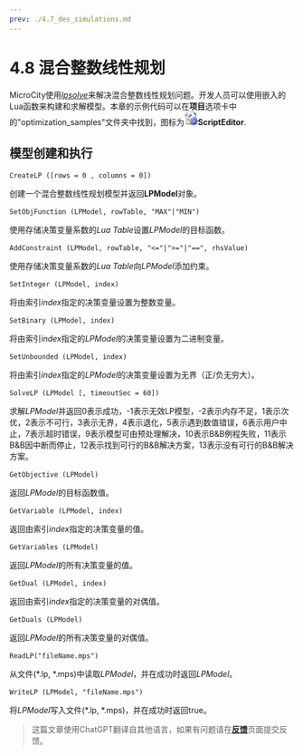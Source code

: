 ```yaml
---
prev: ./4.7_des_simulations.md
---
```


# 4.8 混合整数线性规划
MicroCity使用[*lpsolve*](https://sourceforge.net/projects/lpsolve/)来解决混合整数线性规划问题。开发人员可以使用嵌入的Lua函数来构建和求解模型。本章的示例代码可以在**项目**选项卡中的"optimization_samples"文件夹中找到，图标为![图标](../../images/doc/icon_script_editor.png)**ScriptEditor**.

## 模型创建和执行
```lua:no-line-numbers
CreateLP ([rows = 0 , columns = 0])
```
创建一个混合整数线性规划模型并返回**LPModel**对象。
```lua:no-line-numbers
SetObjFunction (LPModel, rowTable, "MAX"|"MIN")
```
使用存储决策变量系数的*Lua Table*设置*LPModel*的目标函数。
```lua:no-line-numbers
AddConstraint (LPModel, rowTable, "<="|">="|"==", rhsValue)
```
使用存储决策变量系数的*Lua Table*向*LPModel*添加约束。
```lua:no-line-numbers
SetInteger (LPModel, index)
```
将由索引*index*指定的决策变量设置为整数变量。
```lua:no-line-numbers
SetBinary (LPModel, index)
```
将由索引*index*指定的*LPModel*的决策变量设置为二进制变量。
```lua:no-line-numbers
SetUnbounded (LPModel, index)
```
将由索引*index*指定的*LPModel*的决策变量设置为无界（正/负无穷大）。
```lua:no-line-numbers
SolveLP (LPModel [, timeoutSec = 60])
```
求解*LPModel*并返回0表示成功，-1表示无效LP模型，-2表示内存不足，1表示次优，2表示不可行，3表示无界，4表示退化，5表示遇到数值错误，6表示用户中止，7表示超时错误，9表示模型可由预处理解决，10表示B&B例程失败，11表示B&B因中断而停止，12表示找到可行的B&B解决方案，13表示没有可行的B&B解决方案。
```lua:no-line-numbers
GetObjective (LPModel)
```
返回*LPModel*的目标函数值。
```lua:no-line-numbers
GetVariable (LPModel, index)
```
返回由索引*index*指定的决策变量的值。
```lua:no-line-numbers
GetVariables (LPModel)
```
返回*LPModel*的所有决策变量的值。
```lua:no-line-numbers
GetDual (LPModel, index)
```
返回由索引*index*指定的决策变量的对偶值。
```lua:no-line-numbers
GetDuals (LPModel)
```
返回*LPModel*的所有决策变量的对偶值。
```lua:no-line-numbers
ReadLP("fileName.mps")
```
从文件(\*.lp, \*.mps)中读取*LPModel*，并在成功时返回*LPModel*。
```lua:no-line-numbers
WriteLP (LPModel, "fileName.mps")
```
将*LPModel*写入文件(\*.lp, \*.mps)，并在成功时返回true。

> 这篇文章使用ChatGPT翻译自其他语言，如果有问题请在[**反馈**](https://github.com/huuhghhgyg/MicroCityNotes/issues/new)页面提交反馈。